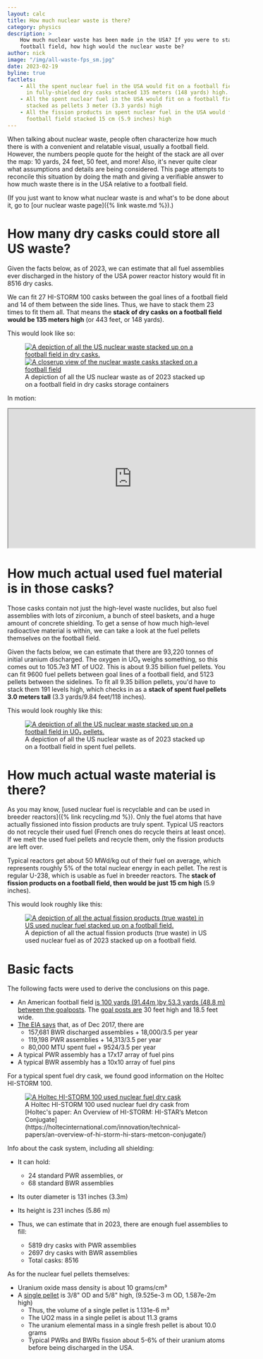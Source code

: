 ```yaml
---
layout: calc
title: How much nuclear waste is there?
category: physics
description: >
    How much nuclear waste has been made in the USA? If you were to stack it up on a
    football field, how high would the nuclear waste be?
author: nick
image: "/img/all-waste-fps_sm.jpg"
date: 2023-02-19
byline: true
factlets: 
    - All the spent nuclear fuel in the USA would fit on a football field 
      in fully-shielded dry casks stacked 135 meters (148 yards) high.
    - All the spent nuclear fuel in the USA would fit on a football field 
      stacked as pellets 3 meter (3.3 yards) high
    - All the fission products in spent nuclear fuel in the USA would fit on a
      football field stacked 15 cm (5.9 inches) high
---
```

<div class="row">
<div class="col-lg-8" markdown="1">

When talking about nuclear waste, people often characterize how much there is
with a convenient and relatable visual, usually a football field. However, the
numbers people quote for the height of the stack are all over the map: 10 yards,
24 feet, 50 feet, and more! Also, it's never quite clear what assumptions and
details are being considered. This page attempts to reconcile this situation by
doing the math and giving a verifiable answer to how much waste there is in the
USA relative to a football field.

(If you just want to know what nuclear waste is and what's to be done about it, go 
to [our nuclear waste page]({% link waste.md %}).)

# How many dry casks could store all US waste?

Given the facts below, as of 2023, we can estimate that all fuel assemblies ever
discharged in the history of the USA power reactor history would fit in 8516 dry
casks.

We can fit 27 HI-STORM 100 casks between the goal lines of a football field and 14 of them
between the side lines. Thus, we have to stack them 23 times to fit them all. That means
the **stack of dry casks on a football field would be 135 meters high** (or 443 feet, or 148
yards).

This would look like so:

<figure>
<a href="img/all-us-waste-in-casks.jpg">
<img class="img-fluid w-75" src="/img/all-us-waste-in-casks.jpg" 
{% imagesize /img/all-us-waste-in-casks.jpg:props %}  
alt="A depiction of all the US nuclear waste stacked up on a football field in dry casks."/></a>
<a href="img/all-waste-cask-closeup.jpg">
<img class="img-fluid w-75" src="/img/all-waste-cask-closeup_sm.jpg" 
{% imagesize /img/all-waste-cask-closeup_sm.jpg:props %}  
alt="A closerup view of the nuclear waste casks stacked on a football field"/></a>
<figcaption markdown="1" class="figure-caption">A depiction of all the US nuclear waste
as of 2023 stacked up on a football field in dry casks storage containers
</figcaption>
</figure>

In motion:

<iframe width="560" height="315" src="https://www.youtube.com/embed/J1QydqOFZF4"
title="Waste storage casks stacked"  allow="accelerometer; autoplay;
clipboard-write; encrypted-media; gyroscope; picture-in-picture"
allowfullscreen></iframe>


# How much actual used fuel material is in those casks?

Those casks contain not just the high-level waste nuclides, but also fuel assemblies with
lots of zirconium, a bunch of steel baskets, and a huge amount of concrete shielding. To
get a sense of how much high-level radioactive material is within, we can take a
look at the fuel pellets themselves on the football field.

Given the facts below, we can estimate that there are 93,220 tonnes of initial uranium
discharged. The oxygen in UO₂ weighs something, so this comes out to 105.7e3 MT of UO2.
This is about 9.35 billion fuel pellets. You can fit 9600 fuel pellets between 
goal lines of a football field, and 5123 pellets between the sidelines. To fit all
9.35 billion pellets, you'd have to stack them 191 levels high, which checks in as
a **stack of spent fuel pellets 3.0 meters tall** (3.3 yards/9.84 feet/118 inches).

This would look roughly like this:

<figure>
<a href="img/all-waste-pellets.jpg">
<img class="img-fluid w-75" src="/img/all-waste-pellets_sm.jpg" 
{% imagesize /img/all-waste-pellets_sm.jpg:props %}  
alt="A depiction of all the US nuclear waste stacked up on a football field in UO₂ pellets."/></a>
<figcaption markdown="1" class="figure-caption">A depiction of all the US nuclear waste
as of 2023 stacked up on a football field in spent fuel pellets.
</figcaption>
</figure>

# How much actual waste material is there?

As you may know, [used nuclear fuel is recyclable and can be used in breeder reactors]({%
link recycling.md %}). Only the fuel atoms that have actually fissioned into fission
products are truly spent. Typical US reactors do not recycle their used fuel (French ones
do recycle theirs at least once). If we melt the used fuel pellets and recycle them,
only the fission products are left over. 

Typical reactors get about 50 MWd/kg out of their fuel on average, which represents
roughly 5% of the total nuclear energy in each pellet. The rest is regular U-238, which is
usable as fuel in breeder reactors. The **stack of fission products on a football field,
then would be just 15 cm high** (5.9 inches).

This would look roughly like this:

<figure> <a href="img/all-waste-fps.jpg"> <img class="img-fluid w-75"
src="/img/all-waste-fps_sm.jpg" {% imagesize /img/all-waste-fps_sm.jpg:props %}
alt="A depiction of all the actual fission products (true waste) in US used
nuclear fuel stacked up on a football field."/></a> <figcaption markdown="1"
class="figure-caption">A depiction of all the actual fission products (true
waste) in US used nuclear fuel as of 2023 stacked up on a football field.
</figcaption> </figure>

# Basic facts

The following facts were used to derive the conclusions on this page.

* An American football field [is 100 yards (91.44m )by 53.3 yards (48.8 m) between the
  goalposts](https://en.wikipedia.org/wiki/American_football_field). The [goal posts
  are](https://www.stack.com/a/the-dimensions-of-a-football-field/) 30 feet high and 18.5
  feet wide.
* [The EIA says](https://www.eia.gov/nuclear/spent_fuel/) that, as of Dec 2017, there are
  * 157,681 BWR discharged assemblies + 18,000/3.5 per year  
  * 119,198 PWR assemblies + 14,313/3.5 per year  
  * 80,000 MTU spent fuel + 9524/3.5 per year
* A typical PWR assembly has a 17x17 array of fuel pins
* A typical BWR assembly has a 10x10 array of fuel pins

For a typical spent fuel dry cask, we found good information on the Holtec HI-STORM 100.

<figure>
<a href="/img/historm100.jpg">
<img class="img-fluid w-50" src="/img/historm100.jpg" 
{% imagesize /img/historm100.jpg:props %}  
alt="A Holtec HI-STORM 100 used nuclear fuel dry cask"/></a>
<figcaption markdown="1" class="figure-caption">
A Holtec HI-STORM 100 used nuclear fuel dry cask from
[Holtec's paper: An Overview of HI-STORM: HI-STAR’s Metcon
Conjugate](https://holtecinternational.com/innovation/technical-papers/an-overview-of-hi-storm-hi-stars-metcon-conjugate/)
</figcaption>
</figure>

Info about the cask system, including all shielding:

* It can hold:
  * 24 standard PWR assemblies, or
  * 68 standard BWR assemblies
* Its outer diameter is 131 inches (3.3m)
* Its height is 231 inches (5.86 m)

* Thus, we can estimate that in 2023, there are enough fuel assemblies to fill:
  * 5819 dry casks with PWR assemblies
  * 2697 dry casks with BWR assemblies
  * Total casks: 8516

As for the nuclear fuel pellets themselves:

* Uranium oxide mass density is about 10 grams/cm³
* A [single pellet](https://www.nrc.gov/reading-rm/basic-ref/glossary/pellet-fuel.html) 
  is 3/8" OD and 5/8" high, (9.525e-3 m OD, 1.587e-2m high)
  * Thus, the volume of a single pellet is 1.131e-6 m³
  * The UO2 mass in a single pellet is about 11.3 grams
  * The uranium elemental mass in a single fresh pellet is about 10.0 grams
  * Typical PWRs and BWRs fission about 5-6% of their uranium atoms before being
    discharged in the USA.


</div>
</div>

